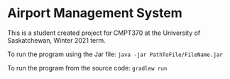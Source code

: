 # Airport Management System

This is a student created project for CMPT370 at the University of Saskatchewan, Winter 2021 term. 

To run the program using the Jar file: `java -jar PathToFile/FileName.jar`

To run the program from the source code: `gradlew run` 

